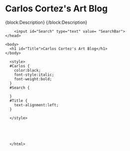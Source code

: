 <html>
  <head>
        <h1 tite="Carlos Cortez's Art Blog"> Carlos Cortez's Art Blog</h1>
        <link rel="shortcut icon" href="{Favicon}">
        <link rel="alternate" type="application/rss+xml" href="{RSS}">
        {block:Description}
            <meta name="description" content="{MetaDescription}" />
        {/block:Description}
        
        <input id="Search" type="text" value= "SearchBar">
    </head>
    
    <body>
      <h1 id="Title">Carlos Cortez's Art Blog</h1>
    </body>
      
      <style>
      #Carlos {
        color:black;
        font-style:italic;
        font-weight:bold;
      }
      #Search {
        
      }
      #Title {
        text-alignment:left;
      }
      
      </style>
      
      
      
      
      
      </html>
